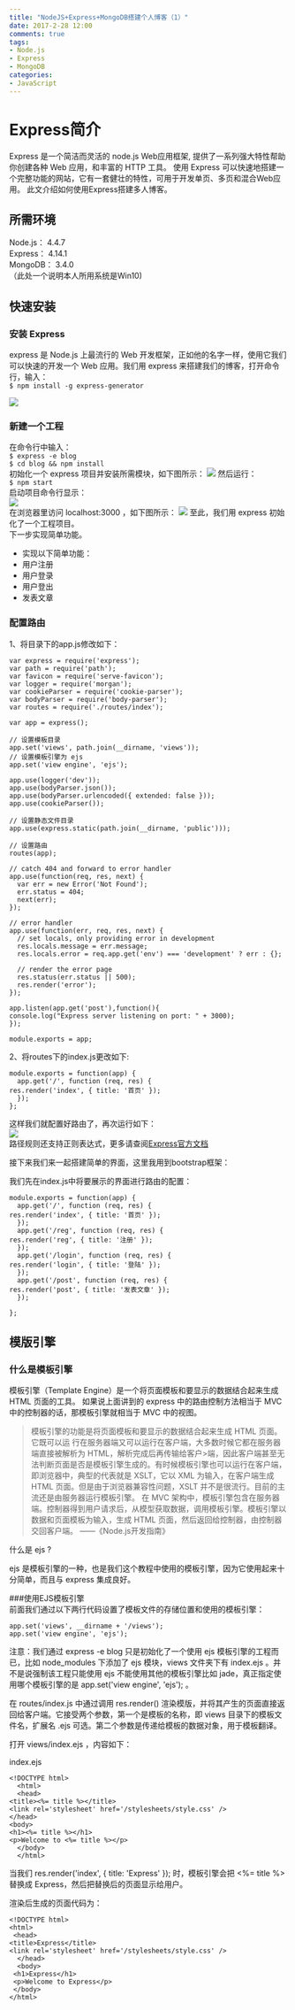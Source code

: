 ```yaml
---
title: "NodeJS+Express+MongoDB搭建个人博客（1）"
date: 2017-2-28 12:00
comments: true
tags: 
- Node.js
- Express 
- MongoDB
categories: 
- JavaScript 
---
```



# Express简介
Express 是一个简洁而灵活的 node.js Web应用框架, 提供了一系列强大特性帮助你创建各种 Web 应用，和丰富的 HTTP 工具。
使用 Express 可以快速地搭建一个完整功能的网站，它有一套健壮的特性，可用于开发单页、多页和混合Web应用。
  此文介绍如何使用Express搭建多人博客。
## 所需环境
Node.js： 4.4.7  
Express： 4.14.1  
MongoDB： 3.4.0   
 （此处一个说明本人所用系统是Win10)
## 快速安装  
### 安装 Express
express 是 Node.js 上最流行的 Web 开发框架，正如他的名字一样，使用它我们可以快速的开发一个 Web 应用。我们用 express 来搭建我们的博客，打开命令行，输入：  
`$ npm install -g express-generator `  
 
![](/images/2017-02-28-1.png)
### 新建一个工程
在命令行中输入：  
`$ express -e blog`  
`$ cd blog && npm install`  
初始化一个 express 项目并安装所需模块，如下图所示：
![](/images/2017-02-28-2.png)
然后运行：  
`$ npm start`  
启动项目命令行显示：  
![](/images/2017-02-28-3.png)  
在浏览器里访问  localhost:3000 ，如下图所示：
![](/images/2017-02-28-4.png)
至此，我们用 express 初始化了一个工程项目。  
下一步实现简单功能。  
- 实现以下简单功能：
 - 用户注册
 - 用户登录
 - 用户登出
 - 发表文章   
 
### 配置路由
1、将目录下的app.js修改如下： 

    var express = require('express');
    var path = require('path');
    var favicon = require('serve-favicon');
    var logger = require('morgan');
    var cookieParser = require('cookie-parser');
    var bodyParser = require('body-parser');
    var routes = require('./routes/index');
    
    var app = express();
    
    // 设置模板目录
    app.set('views', path.join(__dirname, 'views'));
    // 设置模板引擎为 ejs
    app.set('view engine', 'ejs');
    
    app.use(logger('dev'));
    app.use(bodyParser.json());
    app.use(bodyParser.urlencoded({ extended: false }));
    app.use(cookieParser());
    
    // 设置静态文件目录
    app.use(express.static(path.join(__dirname, 'public')));
    
    // 设置路由
    routes(app);
    
    // catch 404 and forward to error handler
    app.use(function(req, res, next) {
      var err = new Error('Not Found');
      err.status = 404;
      next(err);
    });
    
    // error handler
    app.use(function(err, req, res, next) {
      // set locals, only providing error in development
      res.locals.message = err.message;
      res.locals.error = req.app.get('env') === 'development' ? err : {};
    
      // render the error page
      res.status(err.status || 500);
      res.render('error');
    });
    
    app.listen(app.get('post'),function(){
    console.log("Express server listening on port: " + 3000);
    });
    
    module.exports = app;

2、将routes下的index.js更改如下:  

    module.exports = function(app) {
      app.get('/', function (req, res) {
    res.render('index', { title: '首页' });
      });
    };
这样我们就配置好路由了，再次运行如下：  
![](/images/2017-02-28-5.png)  
路径规则还支持正则表达式，更多请查阅<a href="http://www.expressjs.com.cn/">Express官方文档</a>  

接下来我们来一起搭建简单的界面，这里我用到bootstrap框架：

我们先在index.js中将要展示的界面进行路由的配置：
    
    module.exports = function(app) {
      app.get('/', function (req, res) {
    res.render('index', { title: '首页' });
      });
      app.get('/reg', function (req, res) {
    res.render('reg', { title: '注册' });
      });
      app.get('/login', function (req, res) {
    res.render('login', { title: '登陆' });
      });
      app.get('/post', function (req, res) {
    res.render('post', { title: '发表文章' });
      });
    
    };

## 模版引擎
### 什么是模板引擎  
模板引擎（Template Engine）是一个将页面模板和要显示的数据结合起来生成 HTML 页面的工具。 如果说上面讲到的 express 中的路由控制方法相当于 MVC 中的控制器的话，那模板引擎就相当于 MVC 中的视图。  
>模板引擎的功能是将页面模板和要显示的数据结合起来生成 HTML 页面。它既可以运 行在服务器端又可以运行在客户端，大多数时候它都在服务器端直接被解析为 HTML，解析完成后再传输给客户>端，因此客户端甚至无法判断页面是否是模板引擎生成的。有时候模板引擎也可以运行在客户端，即浏览器中，典型的代表就是 XSLT，它以 XML 为输入，在客户端生成 HTML 页面。但是由于浏览器兼容性问题，XSLT 并不是很流行。目前的主流还是由服务器运行模板引擎。 在 MVC 架构中，模板引擎包含在服务器端。控制器得到用户请求后，从模型获取数据，调用模板引擎。模板引擎以数据和页面模板为输入，生成 HTML 页面，然后返回给控制器，由控制器交回客户端。 ——《Node.js开发指南》  

什么是 ejs ?   
 
ejs 是模板引擎的一种，也是我们这个教程中使用的模板引擎，因为它使用起来十分简单，而且与 express 集成良好。  

###使用EJS模板引擎  
前面我们通过以下两行代码设置了模板文件的存储位置和使用的模板引擎：

    app.set('views', __dirname + '/views');
    app.set('view engine', 'ejs');  
注意：我们通过 express -e blog 只是初始化了一个使用 ejs 模板引擎的工程而已，比如 node_modules 下添加了 ejs 模块，views 文件夹下有 index.ejs 。并不是说强制该工程只能使用 ejs 不能使用其他的模板引擎比如 jade，真正指定使用哪个模板引擎的是 app.set('view engine', 'ejs'); 。  

在 routes/index.js 中通过调用 res.render() 渲染模版，并将其产生的页面直接返回给客户端。它接受两个参数，第一个是模板的名称，即 views 目录下的模板文件名，扩展名 .ejs 可选。第二个参数是传递给模板的数据对象，用于模板翻译。  

打开 views/index.ejs ，内容如下：

index.ejs  

    <!DOCTYPE html>
      <html>
      <head>
    <title><%= title %></title>
    <link rel='stylesheet' href='/stylesheets/style.css' />
    </head>
    <body>
    <h1><%= title %></h1>
    <p>Welcome to <%= title %></p>
      </body>
      </html>  

当我们 res.render('index', { title: 'Express' }); 时，模板引擎会把 <%= title %> 替换成 Express，然后把替换后的页面显示给用户。

渲染后生成的页面代码为：  

    <!DOCTYPE html>
    <html>
     <head>
    <title>Express</title>
    <link rel='stylesheet' href='/stylesheets/style.css' />
      </head>
      <body>
     <h1>Express</h1>
     <p>Welcome to Express</p>
     </body>
    </html> 

 

 
    

    
